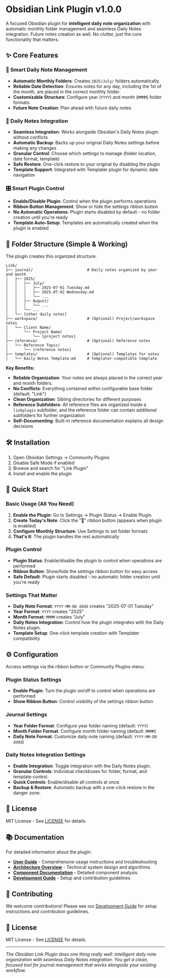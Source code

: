 # Obsidian Link Plugin v1.0.0

A focused Obsidian plugin for **intelligent daily note organization** with automatic monthly folder management and seamless Daily Notes integration. Future notes creation as well. No clutter, just the core functionality that matters.

## ✨ Core Features

### 🎯 Smart Daily Note Management

- **Automatic Monthly Folders**: Creates `2025/July/` folders automatically.
- **Reliable Date Detection**: Ensures notes for any day, including the 1st of the month, are placed in the correct monthly folder.
- **Customizable Structure**: Configure year (`YYYY`) and month (`MMMM`) folder formats.
- **Future Note Creation**: Plan ahead with future daily notes

### 🔗 Daily Notes Integration

- **Seamless Integration**: Works alongside Obsidian's Daily Notes plugin without conflicts
- **Automatic Backup**: Backs up your original Daily Notes settings before making any changes
- **Granular Control**: Choose which settings to manage (folder location, date format, template)
- **Safe Restore**: One-click restore to your original by disabling the plugin
- **Template Support**: Integrated with Templater plugin for dynamic date navigation

### 🎛️ Smart Plugin Control

- **Enable/Disable Plugin**: Control when the plugin performs operations
- **Ribbon Button Management**: Show or hide the settings ribbon button
- **No Automatic Operations**: Plugin starts disabled by default - no folder creation until you're ready
- **Template Auto-Setup**: Templates are automatically created when the plugin is enabled

## 📁 Folder Structure (Simple & Working)

The plugin creates this organized structure:

```
Link/
├── journal/                        # Daily notes organized by year and month
│   ├── 2025/
│   │   ├── July/
│   │   │   ├── 2025-07-01 Tuesday.md
│   │   │   ├── 2025-07-02 Wednesday.md
│   │   │   └── ...
│   │   ├── August/
│   │   │   └── ...
│   │   └── ...
│   └── [other daily notes]
├── workspace/                      # (Optional) Project/workspace notes
│   └── Client Name/
│       └── Project Name/
│           └── [project notes]
├── reference/                      # (Optional) Reference notes
│   └── Reference Topic/
│       └── [reference notes]
├── templates/                      # (Optional) Templates for notes
│   └── Daily Notes Template.md     # Templater-compatible template

```

**Key Benefits:**

- **Reliable Organization**: Your notes are always placed in the correct year and month folders.
- **No Conflicts**: Everything contained within configurable base folder (default: "Link")
- **Clean Organization**: Sibling directories for different purposes
- **Reference Subfolders**: All reference files are organized inside a `linkplugin` subfolder, and the reference folder can contain additional subfolders for further organization
- **Self-Documenting**: Built-in reference documentation explains all design decisions

## 🛠️ Installation

1. Open Obsidian Settings → Community Plugins
2. Disable Safe Mode if enabled
3. Browse and search for "Link Plugin"
4. Install and enable the plugin

## 📖 Quick Start

### Basic Usage (All You Need)

1. **Enable the Plugin**: Go to Settings → Plugin Status → Enable Plugin
2. **Create Today's Note**: Click the "📝" ribbon button (appears when plugin is enabled)
3. **Configure Monthly Structure**: Use Settings to set folder formats
4. **That's It**: The plugin handles the rest automatically

### Plugin Control

- **Plugin Status**: Enable/disable the plugin to control when operations are performed
- **Ribbon Button**: Show/hide the settings ribbon button for easy access
- **Safe Default**: Plugin starts disabled - no automatic folder creation until you're ready

### Settings That Matter

- **Daily Note Format**: `YYYY-MM-DD dddd` creates "2025-07-01 Tuesday"
- **Year Format**: `YYYY` creates "2025"
- **Month Format**: `MMMM` creates "July"
- **Daily Notes Integration**: Control how the plugin integrates with the Daily Notes plugin.
- **Template Setup**: One-click template creation with Templater compatibility

## ⚙️ Configuration

Access settings via the ribbon button or Community Plugins menu:

### Plugin Status Settings

- **Enable Plugin**: Turn the plugin on/off to control when operations are performed
- **Show Ribbon Button**: Control visibility of the settings ribbon button

### Journal Settings

- **Year Folder Format**: Configure year folder naming (default: `YYYY`)
- **Month Folder Format**: Configure month folder naming (default: `MMMM`)
- **Daily Note Format**: Customize daily note naming (default: `YYYY-MM-DD dddd`)

### Daily Notes Integration Settings

- **Enable Integration**: Toggle integration with the Daily Notes plugin.
- **Granular Controls**: Individual checkboxes for folder, format, and template control.
- **Quick Controls**: Enable/disable all controls at once.
- **Backup & Restore**: Automatic backup with a one-click restore in the danger zone.

## 📄 License

MIT License - See [LICENSE](LICENSE) for details.

## 📚 Documentation

For detailed information about the plugin:

- **[User Guide](docs/USER_GUIDE.md)** - Comprehensive usage instructions and troubleshooting
- **[Architecture Overview](docs/ARCHITECTURE.md)** - Technical system design and algorithms
- **[Component Documentation](docs/COMPONENT_DOCUMENTATION.md)** - Detailed component analysis
- **[Development Guide](docs/DEVELOPMENT.md)** - Setup and contribution guidelines

## 🤝 Contributing

We welcome contributions! Please see our [Development Guide](docs/DEVELOPMENT.md) for setup instructions and contribution guidelines.

## 📄 License

MIT License - See [LICENSE](LICENSE) for details.

---

_The Obsidian Link Plugin does one thing really well: intelligent daily note organization with seamless Daily Notes integration. You get a clean, focused tool for journal management that works alongside your existing workflow._

